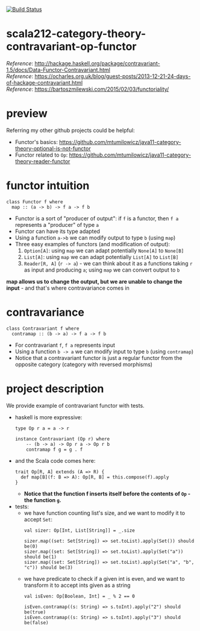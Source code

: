 [![Build Status](https://travis-ci.com/mtumilowicz/scala212-category-theory-contravariant-op-functor.svg?branch=master)](https://travis-ci.com/mtumilowicz/scala212-category-theory-contravariant-op-functor)

# scala212-category-theory-contravariant-op-functor
_Reference_: http://hackage.haskell.org/package/contravariant-1.5/docs/Data-Functor-Contravariant.html  
_Reference_: https://ocharles.org.uk/blog/guest-posts/2013-12-21-24-days-of-hackage-contravariant.html  
_Reference_: https://bartoszmilewski.com/2015/02/03/functoriality/  

# preview
Referring my other github projects could be helpful:
* Functor's basics: https://github.com/mtumilowicz/java11-category-theory-optional-is-not-functor
* Functor related to `Op`: https://github.com/mtumilowicz/java11-category-theory-reader-functor

# functor intuition
```
class Functor f where
  map :: (a -> b) -> f a -> f b
```

* Functor is a sort of "producer of output": if `f` is a functor, then `f a` represents a 
"producer" of type `a`
* Functor can have its type adapted
* Using a function `a->b` we can modify output to type `b` 
(using `map`)
* Three easy examples of functors (and modification of output):
    1. `Option[A]`: using `map` we can adapt potentially `None[A]`
    to `None[B]`
    1. `List[A]`: using `map` we can adapt potentially `List[A]`
    to `List[B]`
    1. `Reader[R, A]` (`r -> a`) - we can think about it as a
    functions taking `r` as input and producing `a`; using `map`
    we can convert output to `b`
    
**map allows us to change the output, but we are unable to change
the input** - and that's where contravariance comes in

# contravariance
```
class Contravariant f where
  contramap :: (b -> a) -> f a -> f b
```

* For contravariant `f`, `f a` represents input
* Using a function `b -> a` we can modify input to type `b` 
(using `contramap`)
* Notice that a contravariant functor is just a regular 
functor from the opposite category (category with reversed
morphisms)

# project description
We provide example of contravariant functor with tests.
* haskell is more expressive:
    ```
    type Op r a = a -> r
    
    instance Contravariant (Op r) where
        -- (b -> a) -> Op r a -> Op r b
        contramap f g = g . f
    ```
* and the Scala code comes here:
    ```
    trait Op[R, A] extends (A => R) {
      def map[B](f: B => A): Op[R, B] = this.compose(f).apply
    }
    ```
    * **Notice that the function f inserts itself before 
    the contents of `Op` - the function `g`.**
* tests:
    * we have function counting list's size, and we want to modify 
    it to accept `Set`:
        ```
        val sizer: Op[Int, List[String]] = _.size
        
        sizer.map((set: Set[String]) => set.toList).apply(Set()) should be(0)
        sizer.map((set: Set[String]) => set.toList).apply(Set("a")) should be(1)
        sizer.map((set: Set[String]) => set.toList).apply(Set("a", "b", "c")) should be(3)
        ```
    * we have predicate to check if a given int is even, and
    we want to transform it to accept ints given as a string
        ```
        val isEven: Op[Boolean, Int] = _ % 2 == 0
        
        isEven.contramap((s: String) => s.toInt).apply("2") should be(true)
        isEven.contramap((s: String) => s.toInt).apply("3") should be(false)
        ```
